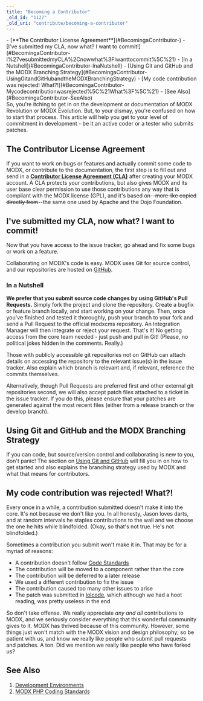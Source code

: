 ```yaml
---
title: "Becoming a Contributor"
_old_id: "1127"
_old_uri: "contribute/becoming-a-contributor"
---
```


<div>- [<span style="color: #000000">**The Contributor License Agreement**</span>](#BecomingaContributor-)
- [I've submitted my CLA, now what? I want to commit!](#BecomingaContributor-I%27vesubmittedmyCLA%2Cnowwhat%3FIwanttocommit%5C%21)
  - [In a Nutshell](#BecomingaContributor-InaNutshell)
- [Using Git and GitHub and the MODX Branching Strategy](#BecomingaContributor-UsingGitandGitHubandtheMODXBranchingStrategy)
- [My code contribution was rejected! What?!](#BecomingaContributor-Mycodecontributionwasrejected%5C%21What%3F%5C%21)
- [See Also](#BecomingaContributor-SeeAlso)

</div>So, you're itching to get in on the development or documentation of MODX Revolution or MODX Evolution. But, to your dismay, you're confused on how to start that process. This article will help you get to your level of commitment in development - be it an active coder or a tester who submits patches.

**The Contributor License Agreement**
-------------------------------------

If you want to work on bugs or features and actually commit some code to MODX, or contribute to the documentation, the first step is to fill out and send in a **[Contributor License Agreement (CLA)](http://develop.modx.com/contribute/cla/)** after creating your MODX account. A CLA protects your contributions, but also gives MODX and its user base clear permission to use those contributions any way that is compliant with the MODX license (GPL), and it's based on--<del>more like copied directly from</del>--the same one used by Apache and the Dojo Foundation.

I've submitted my CLA, now what? I want to commit!
--------------------------------------------------

Now that you have access to the issue tracker, go ahead and fix some bugs or work on a feature.

Collaborating on MODX's code is easy. MODX uses Git for source control, and our repositories are hosted on [GitHub](http://github.com/modxcms/).

### In a Nutshell

**We prefer that you submit source code changes by using GitHub's Pull Requests.** Simply fork the project and clone the repository. Create a bugfix or feature branch locally, and start working on your change. Then, once you've finished and tested it thoroughly, push your branch to your fork and send a Pull Request to the official modxcms repository. An Integration Manager will then integrate or reject your request. That's it! No getting access from the core team needed - just push and pull in Git! (Please, no political jokes hidden in the comments. Really.)

Those with publicly accessible git repositories not on GitHub can attach details on accessing the repository to the relevant issue(s) in the issue tracker. Also explain which branch is relevant and, if relevant, reference the commits themselves.

Alternatively, though Pull Requests are preferred first and other external git repositories second, we will also accept patch files attached to a ticket in the issue tracker. If you do this, please ensure that your patches are generated against the most recent files (either from a release branch or the develop branch).

Using Git and GitHub and the MODX Branching Strategy
----------------------------------------------------

If you can code, but source/version control and collaborating is new to you, don't panic! The section on [Using Git and GitHub](/community/contribute/using-git-and-github/ "Using Git and GitHub") will fill you in on how to get started and also explains the branching strategy used by MODX and what that means for contributors.

My code contribution was rejected! What?!
-----------------------------------------

Every once in a while, a contribution submitted doesn't make it into the core. It's not because we don't like you. In all honesty, Jason loves darts, and at random intervals he staples contributions to the wall and we choose the one he hits while blindfolded. (Okay, so that's not true. He's not blindfolded.)

Sometimes a contribution you submit won't make it in. That may be for a myriad of reasons:

- A contribution doesn't follow [Code Standards](/revolution/2.x/developing-in-modx/code-standards "Code Standards")
- The contribution will be moved to a component rather than the core
- The contribution will be deferred to a later release
- We used a different contribution to fix the issue
- The contribution caused too many other issues to arise
- The patch was submitted in [lolcode](http://lolcode.com/), which although we had a hoot reading, was pretty useless in the end

So don't take offense. We really appreciate _any and all_ contributions to MODX, and we seriously consider everything that this wonderful community gives to it. MODX has thrived because of this community. However, some things just won't match with the MODX vision and design philosophy; so be patient with us, and know we really like people who submit pull requests and patches. A ton. Did we mention we really like people who have forked us?

See Also
--------

1. [Development Environments](/community/contribute/becoming-a-contributor/development-environments)
2. [MODX PHP Coding Standards](/community/contribute/becoming-a-contributor/modx-php-coding-standards)